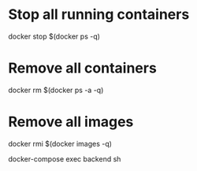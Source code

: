 # Stop all running containers
docker stop $(docker ps -q)

# Remove all containers
docker rm $(docker ps -a -q)

# Remove all images
docker rmi $(docker images -q)

docker-compose exec backend sh